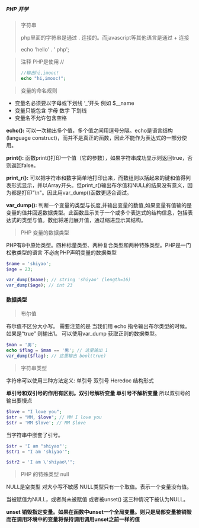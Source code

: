##### PHP 开学



> 字符串
>
> php里面的字符串是通过 . 连接的。而javascript等其他语言是通过 + 连接
>
> echo 'hello' . ' php';



> 注释 PHP是使用 //
>
> ```Php
> //输出hi,imooc!
> echo "hi,imooc!";
> ```



> 变量的命名规则

* 变量名必须要以字母或下划线 ‘_’开头  例如 $__name
* 变量只能包含 字母 数字 下划线 
* 变量名不允许包含空格



**echo():** 可以一次输出多个值，多个值之间用逗号分隔。echo是语言结构(language construct)，而并不是真正的函数，因此不能作为表达式的一部分使用。

**print():** 函数print()打印一个值（它的参数），如果字符串成功显示则返回true，否则返回false。

**print_r():** 可以把字符串和数字简单地打印出来，而数组则以括起来的键和值得列表形式显示，并以Array开头。但print_r()输出布尔值和NULL的结果没有意义，因为都是打印"\n"。因此用var_dump()函数更适合调试。

**var_dump():** 判断一个变量的类型与长度,并输出变量的数值,如果变量有值输的是变量的值并回返数据类型。此函数显示关于一个或多个表达式的结构信息，包括表达式的类型与值。数组将递归展开值，通过缩进显示其结构。



> PHP 变量的数据类型

PHP有8中原始类型。四种标量类型、两种复合类型和两种特殊类型。PHP是一门松散类型的语言 不必向PHP声明变量的数据类型 

```php
$name = 'shiyao';
$age = 23;

var_dump($name); // string 'shiyao' (length=16)
var_dump($age); // int 23
```



#### 数据类型

> 布尔值

布尔值不区分大小写。 需要注意的是 当我们用 echo 指令输出布尔类型的时候。 如果是“true”  则输出1。 可以使用var_dump 获取正则的数据类型。

```php
$man = '男';
echo $flag = $man == '男'; // 这里输出 1
var_dump($flag); // 这里输出 bool(true)
```



> 字符串类型

字符串可以使用三种方法定义: 单引号 双引号 Heredoc 结构形式 

**单引号和双引号的作用有区别。双引号解析变量 单引号不解析变量** 所以双引号的输出要慢点

```Php
$love = "I love you";
$str = "MM, $love"; // MM I love you 
$str = 'MM $love'; // MM $love
```

当字符串中嵌套了引号。

```php
$str = 'I am "shiyao"';
$str1 = "I am 'shiyao'";

$str2 = 'I am \'shiyao\'";
```



> PHP 的特殊类型 null

NULL是空类型 对大小写不敏感 NULL类型只有一个取值。表示一个变量没有值。

当被赋值为NULL，或者尚未被赋值 或者被unset() 这三种情况下被认为NULL。

**unset 销毁指定变量。如果在函数中unset一个全局变量。则只是局部变量被销毁 而在调用环境中的变量将保持调用调用unset之前一样的值**

